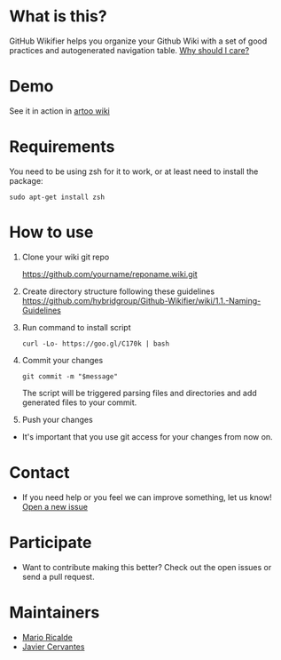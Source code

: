 # What is this?

GitHub Wikifier helps you organize your Github Wiki with a set of good practices
and autogenerated navigation table.
[Why should I care?](https://github.com/hybridgroup/GitHub-Wikifier/wiki/1.2.-Why-Should-I-Care)

# Demo

See it in action in [artoo wiki](https://github.com/hybridgroup/artoo/wiki)

# Requirements

You need to be using zsh for it to work, or at least need to install the package:

    sudo apt-get install zsh

# How to use

1. Clone your wiki git repo

    https://github.com/yourname/reponame.wiki.git

2. Create directory structure following these guidelines https://github.com/hybridgroup/Github-Wikifier/wiki/1.1.-Naming-Guidelines

3. Run command to install script

    ```curl -Lo- https://goo.gl/C170k | bash```

4. Commit your changes

    ```git commit -m "$message"```

    The script will be triggered parsing files and directories and add generated files to your commit.

5. Push your changes

* It's important that you use git access for your changes from now on.

# Contact

* If you need help or you feel we can improve something, let us know! [Open a new issue](https://github.com/hybridgroup/GitHub-Wikifier/issues/new)

# Participate

* Want to contribute making this better? Check out the open issues or send a pull request.

# Maintainers

* [Mario Ricalde](http://github.com/marioricalde)
* [Javier Cervantes](http://github.com/solojavier)
